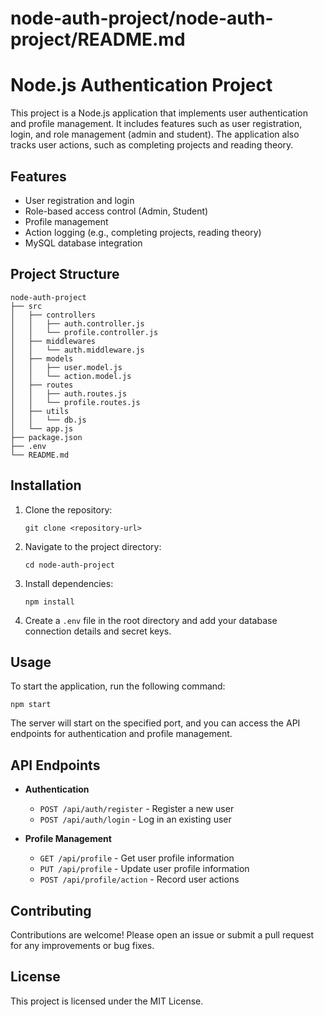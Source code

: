 # node-auth-project/node-auth-project/README.md

# Node.js Authentication Project

This project is a Node.js application that implements user authentication and profile management. It includes features such as user registration, login, and role management (admin and student). The application also tracks user actions, such as completing projects and reading theory.

## Features

- User registration and login
- Role-based access control (Admin, Student)
- Profile management
- Action logging (e.g., completing projects, reading theory)
- MySQL database integration

## Project Structure

```
node-auth-project
├── src
│   ├── controllers
│   │   ├── auth.controller.js
│   │   └── profile.controller.js
│   ├── middlewares
│   │   └── auth.middleware.js
│   ├── models
│   │   ├── user.model.js
│   │   └── action.model.js
│   ├── routes
│   │   ├── auth.routes.js
│   │   └── profile.routes.js
│   ├── utils
│   │   └── db.js
│   └── app.js
├── package.json
├── .env
└── README.md
```

## Installation

1. Clone the repository:
   ```
   git clone <repository-url>
   ```
2. Navigate to the project directory:
   ```
   cd node-auth-project
   ```
3. Install dependencies:
   ```
   npm install
   ```
4. Create a `.env` file in the root directory and add your database connection details and secret keys.

## Usage

To start the application, run the following command:

```
npm start
```

The server will start on the specified port, and you can access the API endpoints for authentication and profile management.

## API Endpoints

- **Authentication**
  - `POST /api/auth/register` - Register a new user
  - `POST /api/auth/login` - Log in an existing user

- **Profile Management**
  - `GET /api/profile` - Get user profile information
  - `PUT /api/profile` - Update user profile information
  - `POST /api/profile/action` - Record user actions

## Contributing

Contributions are welcome! Please open an issue or submit a pull request for any improvements or bug fixes.

## License

This project is licensed under the MIT License.